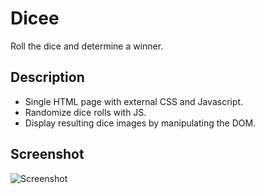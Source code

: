 # Dicee

Roll the dice and determine a winner.

## Description

- Single HTML page with external CSS and Javascript.
- Randomize dice rolls with JS.
- Display resulting dice images by manipulating the DOM.

## Screenshot

![Screenshot](https://i.ibb.co/yd5Ncxm/dicee-screenshot.png)
